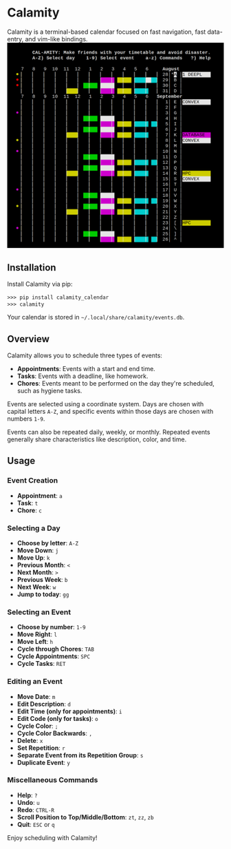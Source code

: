 # Calamity

Calamity is a terminal-based calendar focused on fast navigation, fast data-entry, and vim-like bindings.
![Home Image](home.png)

## Installation

Install Calamity via pip:
```
>>> pip install calamity_calendar
>>> calamity
```

Your calendar is stored in `~/.local/share/calamity/events.db`.

## Overview

Calamity allows you to schedule three types of events:

- **Appointments**: Events with a start and end time.
- **Tasks**: Events with a deadline, like homework.
- **Chores**: Events meant to be performed on the day they're scheduled, such as hygiene tasks.

Events are selected using a coordinate system. Days are chosen with capital letters `A-Z`, and specific events within those days are chosen with numbers `1-9`.

Events can also be repeated daily, weekly, or monthly. Repeated events generally share characteristics like description, color, and time.

## Usage

### Event Creation
- **Appointment**: `a`
- **Task**: `t`
- **Chore**: `c`

### Selecting a Day
- **Choose by letter**: `A-Z`
- **Move Down**: `j`
- **Move Up**: `k`
- **Previous Month**: `<`
- **Next Month**: `>`
- **Previous Week**: `b`
- **Next Week**: `w`
- **Jump to today**: `gg`

### Selecting an Event
- **Choose by number**: `1-9`
- **Move Right**: `l`
- **Move Left**: `h`
- **Cycle through Chores**: `TAB`
- **Cycle Appointments**: `SPC`
- **Cycle Tasks**: `RET`

### Editing an Event
- **Move Date**: `m`
- **Edit Description**: `d`
- **Edit Time (only for appointments)**: `i`
- **Edit Code (only for tasks)**: `o`
- **Cycle Color**: `;`
- **Cycle Color Backwards**: `,`
- **Delete**: `x`
- **Set Repetition**: `r`
- **Separate Event from its Repetition Group**: `s`
- **Duplicate Event**: `y`

### Miscellaneous Commands
- **Help**: `?`
- **Undo**: `u`
- **Redo**: `CTRL-R`
- **Scroll Position to Top/Middle/Bottom**: `zt`, `zz`, `zb`
- **Quit**: `ESC` or `q`

Enjoy scheduling with Calamity!
